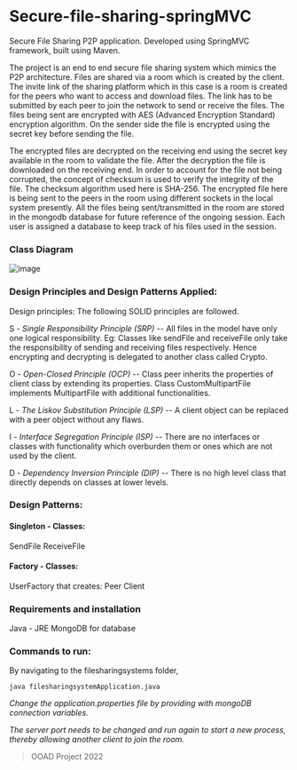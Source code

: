 # Secure-file-sharing-springMVC

Secure File Sharing P2P application. Developed using SpringMVC framework, built using Maven.
  
  The project is an end to end secure file sharing system which mimics the P2P architecture. Files are shared via a room which is created by the client. The invite link of the sharing platform which in this case is a room is created for the peers who want to access and download files. The link has to be submitted by each peer to join the network to send or receive the files. The files being sent are encrypted with AES (Advanced Encryption Standard) encryption algorithm. On the sender side the file is encrypted using the secret key before sending the file.
      
  The encrypted files are decrypted on the receiving end using the secret key available in the room to validate the file. After the decryption the file is downloaded on the receiving end. In order to account for the file not being corrupted, the concept of checksum is used to verify the integrity of the file. The checksum algorithm used here is SHA-256. The encrypted file here is being sent to the peers in the room using different sockets in the local system presently. All the files being sent/transmitted in the room are stored in the mongodb database for future reference of the ongoing session. Each user is assigned a database to keep track of his files used in the session.
  
### Class Diagram
![image](https://user-images.githubusercontent.com/51696356/174445259-a6a40d22-550d-4ef5-bf93-00b223462aa8.png)

### Design Principles and Design Patterns Applied:
Design principles: The following SOLID principles are followed.

S - *Single Responsibility Principle (SRP)* --
All files in the model have only one logical responsibility. Eg: Classes like sendFile and receiveFile only take the responsibility of sending and receiving files respectively. Hence encrypting and decrypting is delegated to another class called Crypto. 

O - *Open-Closed Principle (OCP)* --
Class peer inherits the properties of client class by extending its properties.
Class CustomMultipartFile implements MultipartFile with additional functionalities.

L - *The Liskov Substitution Principle (LSP)* --
A client object can be replaced with a peer object without any flaws.

I - *Interface Segregation Principle (ISP)* --
There are no interfaces or classes with functionality which overburden them or ones which are not used by the client.

D - *Dependency Inversion Principle (DIP)* --
There is no high level class that directly depends on classes at lower levels.


### Design Patterns:

#### Singleton - Classes:
   SendFile 
   ReceiveFile
   
#### Factory - Classes:
   UserFactory that creates: 
   Peer 
   Client


### Requirements and installation
  Java - JRE
  MongoDB for database
  
### Commands to run:
By navigating to the filesharingsystems folder,

  `java filesharingsystemApplication.java`
  
*Change the application.properties file by providing with mongoDB connection variables.*
  
*The server port needs to be changed and run again to start a new process, thereby allowing another client to join the room.*
  



> OOAD Project 2022
